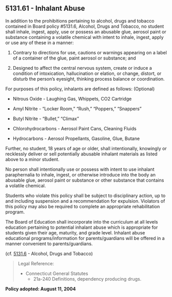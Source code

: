 ## 5131.61 - Inhalant Abuse

In addition to the prohibitions pertaining to alcohol, drugs and tobacco contained in Board policy \#5131.6, Alcohol, Drugs and Tobacco, no student shall inhale, ingest, apply, use or possess an abusable glue, aerosol paint or substance containing a volatile chemical with intent to inhale, ingest, apply or use any of these in a manner:

1. Contrary to directions for use, cautions or warnings appearing on a label of a container of the glue, paint aerosol or substance; and

2. Designed to affect the central nervous system, create or induce a condition of intoxication, hallucination or elation, or change, distort, or disturb the person’s eyesight, thinking process balance or coordination.


For purposes of this policy,  inhalants are defined as follows: \(Optional\)

* Nitrous Oxide - Laughing Gas, Whippets,  CO2 Cartridge

* Amyl Nitrite - “Locker Room,”  “Rush,” “Poppers,” “Snappers”

* Butyl Nitrite - “Bullet,”  “Climax”

* Chlorohydrocarbons - Aerosol Paint Cans, Cleaning Fluids

* Hydrocarbons - Aerosol Propellants, Gasoline, Glue, Butane


Further, no student, 18 years of age or older, shall intentionally, knowingly or recklessly deliver or sell potentially abusable inhalant materials as listed above to a minor student.

No person shall intentionally use or possess with intent to use inhalant paraphernalia to inhale, ingest, or otherwise introduce into the body an abusable glue, aerosol paint or substance or other substance that contains a volatile chemical.

Students who violate this policy shall be subject to disciplinary action, up to and including suspension and a recommendation for expulsion. Violators of this policy may also be required to complete an appropriate rehabilitation program.

The Board of Education shall incorporate into the curriculum at all levels education pertaining to potential inhalant abuse which is appropriate for students given their age, maturity, and grade level. Inhalant abuse educational programs/information for parents/guardians will be offered in a manner convenient to parents/guardians.

\(cf. [5131.6](/policies/5000/5131-6.md) - Alcohol, Drugs and Tobacco\)

> Legal Reference:
> 
> * Connecticut General Statutes
>   * 21a-240 Definitions, dependency producing drugs.

**Policy adopted:  August 11, 2004**

